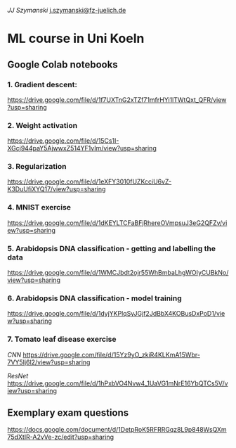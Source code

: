 *JJ Szymanski*
j.szymanski@fz-juelich.de


# ML course in Uni Koeln

## Google Colab notebooks
### 1. Gradient descent:
https://drive.google.com/file/d/1f7UXTnG2xTZf71mfrHYi1lTWtQxt_QFR/view?usp=sharing

### 2. Weight activation
https://drive.google.com/file/d/15Cs1I-XGcj944paY5AjwwxZ514YF1vIm/view?usp=sharing

### 3. Regularization
https://drive.google.com/file/d/1eXFY3010fUZKcciU6vZ-K3DuUfiXYQ17/view?usp=sharing

### 4. MNIST exercise
https://drive.google.com/file/d/1dKEYLTCFaBFjRhereOVmpsuJ3eG2QFZv/view?usp=sharing

### 5. Arabidopsis DNA classification - getting and labelling the data
https://drive.google.com/file/d/1WMCJbdt2ojr55WhBmbaLhgWOIyCUBkNo/view?usp=sharing

### 6. Arabidopsis DNA classification - model training
https://drive.google.com/file/d/1dyjYKPlqSyJGjf2JdBbX4KOBusDxPoD1/view?usp=sharing

### 7. Tomato leaf disease exercise

*CNN*
https://drive.google.com/file/d/15Yz9yO_zkiR4KLKmA15Wbr-7VY5Ij6l2/view?usp=sharing

*ResNet*
https://drive.google.com/file/d/1hPxbVO4Nvw4_1UaVG1mNrE16YbQTCs5V/view?usp=sharing

## Exemplary exam questions
https://docs.google.com/document/d/1DetpRoK5RFRRGqz8L9p848WsQXm75dXtIR-A2vVe-zc/edit?usp=sharing



